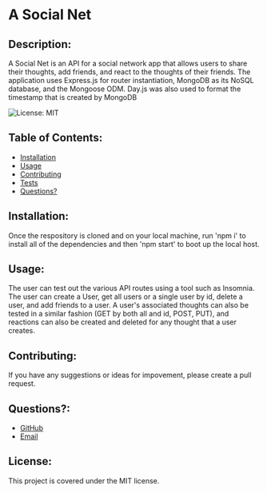   # A Social Net
  

  
  ## Description: 

  A Social Net is an API for a social network app that allows users to share their thoughts, add friends, and react to the thoughts of their friends. The application uses Express.js for router instantiation, MongoDB as its NoSQL database, and the Mongoose ODM. Day.js was also used to format the timestamp that is created by MongoDB
  

  ![License: MIT](https://img.shields.io/badge/License-MIT-yellow.svg) 

  ## Table of Contents:
  * [Installation](#installation)
  * [Usage](#usage)
  * [Contributing](#contributing)
  * [Tests](#tests)
  * [Questions?](#questions)
  
  ## Installation: 
 
  Once the respository is cloned and on your local machine, run 'npm i' to install all of the dependencies and then 'npm start' to boot up the local host.
  

  
  ## Usage: 

  The user can test out the various API routes using a tool such as Insomnia. The user can create a User, get all users or a single user by id, delete a user, and add friends to a user. A user's associated thoughts can also be tested in a similar fashion (GET by both all and id, POST, PUT), and reactions can also be created and deleted for any thought that a user creates. 
  

  
  ## Contributing: 

  If you have any suggestions or ideas for impovement, please create a pull request.
  

  
  ## Questions?:
  * <a href="https://github.com/gwarzecha" target="_blank">GitHub</a>
  * <a href="mailto: gmwarzecha@tutanota.com" target="_blank">Email</a>
  
  ## License: 

  This project is covered under the MIT license.